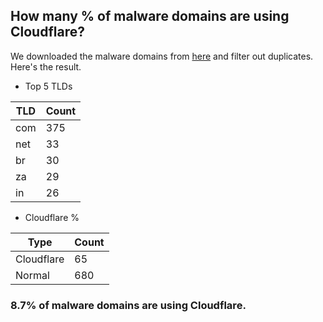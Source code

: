 ## How many % of malware domains are using Cloudflare?


We downloaded the malware domains from [here](https://urlhaus.abuse.ch) and filter out duplicates.
Here's the result.


[//]: # (start replacement)


- Top 5 TLDs

| TLD | Count |
| --- | --- |
| com | 375 |
| net | 33 |
| br | 30 |
| za | 29 |
| in | 26 |


- Cloudflare %

| Type | Count |
| --- | --- |
| Cloudflare | 65 |
| Normal | 680 |


### 8.7% of malware domains are using Cloudflare.
